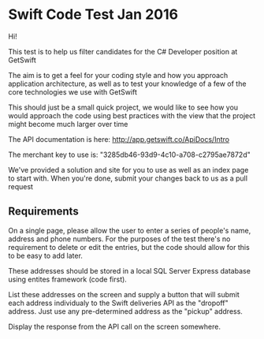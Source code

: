 # Swift Code Test Jan 2016

Hi!

This test is to help us filter candidates for the C# Developer position at GetSwift

The aim is to get a feel for your coding style and how you approach application architecture, as well as to test your knowledge of a few of the core technologies we use with GetSwift

This should just be a small quick project, we would like to see how you would approach the code using best practices with the view that the project might become much larger over time

The API documentation is here: http://app.getswift.co/ApiDocs/Intro

The merchant key to use is: "3285db46-93d9-4c10-a708-c2795ae7872d"

We've provided a solution and site for you to use as well as an index page to start with. When you're done, submit your changes back to us as a pull request

## Requirements

On a single page, please allow the user to enter a series of people's name, address and phone numbers. 
For the purposes of the test there's no requirement to delete or edit the entries, but the code should allow for this to be easy to add later.

These addresses should be stored in a local SQL Server Express database using entites framework (code first).

List these addresses on the screen and supply a button that will submit each address individualy to the Swift deliveries API as the "dropoff" address.  Just use any pre-determined address as the "pickup" address.

Display the response from the API call on the screen somewhere.


